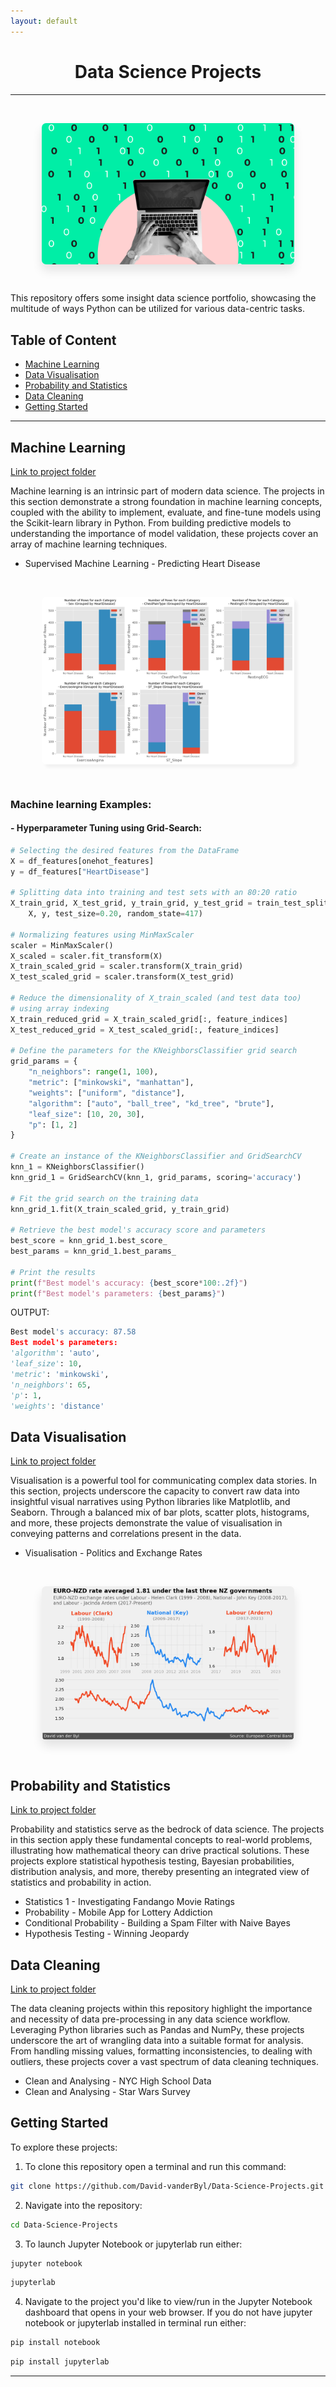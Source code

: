 ```yaml
---
layout: default
---
```




<h1 style="text-align: center;">Data Science Projects</h1>

---

<p>&nbsp;</p>

<div style="display: flex; justify-content: center;">
  <img src="images/Data-Science.gif?raw=true" 
  alt="Description of image"
  style="max-width: 80%; box-shadow: 0px 10px 16px rgba(0, 0, 0, 0.1); border-radius:7px;">
</div>


<p>&nbsp;</p>

This repository offers some insight data science portfolio, showcasing the multitude of ways Python can be utilized for various data-centric tasks.

<h2>Table of Content</h2>

<ul>
  <li><a href="#machine-learning">Machine Learning</a></li>
  <li><a href="#data-visualisation">Data Visualisation</a></li>
  <li><a href="#probability-and-statistics">Probability and Statistics</a></li>
  <li><a href="#data-cleaning">Data Cleaning</a></li>
  <li><a href="#getting-started">Getting Started</a></li>
</ul>

---

<h2 id="machine-learning">Machine Learning</h2>

[Link to project folder](https://github.com/David-vanderByl/Data-Science-Projects/tree/main/Machine%20Learning)

Machine learning is an intrinsic part of modern data science. The projects in this section demonstrate a strong foundation in machine learning concepts, coupled with the ability to implement, evaluate, and fine-tune models using the Scikit-learn library in Python. From building predictive models to understanding the importance of model validation, these projects cover an array of machine learning techniques.

- Supervised Machine Learning - Predicting Heart Disease
<p>&nbsp;</p>

<div style="display: flex; justify-content: center;">
  <img src="images/heart_disease.png?raw=true" 
  alt="Description of image"
  style="max-width: 80%; box-shadow: 5px 5px 5px rgba(0, 0, 0, 0.05); border-radius:7px;">
</div>


<p>&nbsp;</p>

<h3> Machine learning Examples:</h3>

<h4>- Hyperparameter Tuning using Grid-Search:</h4>

```python
# Selecting the desired features from the DataFrame
X = df_features[onehot_features]
y = df_features["HeartDisease"]

# Splitting data into training and test sets with an 80:20 ratio
X_train_grid, X_test_grid, y_train_grid, y_test_grid = train_test_split(
    X, y, test_size=0.20, random_state=417)

# Normalizing features using MinMaxScaler
scaler = MinMaxScaler()
X_scaled = scaler.fit_transform(X)
X_train_scaled_grid = scaler.transform(X_train_grid)
X_test_scaled_grid = scaler.transform(X_test_grid)

# Reduce the dimensionality of X_train_scaled (and test data too)
# using array indexing
X_train_reduced_grid = X_train_scaled_grid[:, feature_indices]
X_test_reduced_grid = X_test_scaled_grid[:, feature_indices]

# Define the parameters for the KNeighborsClassifier grid search
grid_params = {
    "n_neighbors": range(1, 100),
    "metric": ["minkowski", "manhattan"],
    "weights": ["uniform", "distance"],
    "algorithm": ["auto", "ball_tree", "kd_tree", "brute"],
    "leaf_size": [10, 20, 30],
    "p": [1, 2]
}

# Create an instance of the KNeighborsClassifier and GridSearchCV
knn_1 = KNeighborsClassifier()
knn_grid_1 = GridSearchCV(knn_1, grid_params, scoring='accuracy')

# Fit the grid search on the training data
knn_grid_1.fit(X_train_scaled_grid, y_train_grid)

# Retrieve the best model's accuracy score and parameters
best_score = knn_grid_1.best_score_
best_params = knn_grid_1.best_params_

# Print the results
print(f"Best model's accuracy: {best_score*100:.2f}")
print(f"Best model's parameters: {best_params}")
```


OUTPUT: 


```python
Best model's accuracy: 87.58
Best model's parameters: 
'algorithm': 'auto', 
'leaf_size': 10, 
'metric': 'minkowski', 
'n_neighbors': 65, 
'p': 1, 
'weights': 'distance'
```

<h2 id="data-visualisation">Data Visualisation</h2>


[Link to project folder](https://github.com/David-vanderByl/Data-Science-Projects/tree/main/Data%20Visualisation)

Visualisation is a powerful tool for communicating complex data stories. In this section, projects underscore the capacity to convert raw data into insightful visual narratives using Python libraries like Matplotlib, and Seaborn. Through a balanced mix of bar plots, scatter plots, histograms, and more, these projects demonstrate the value of visualisation in conveying patterns and correlations present in the data.

- Visualisation - Politics and Exchange Rates

<p>&nbsp;</p>


<div style="display: flex; justify-content: center;">
  <img src="images/data_vis_1.png?raw=true" 
  alt="Description of image"
  style="max-width: 80%; box-shadow: 0px 10px 16px rgba(0, 0, 0, 0.1); border-radius:7px;">
</div>

<p>&nbsp;</p>

<h2 id="probability-and-statistics">Probability and Statistics</h2>

[Link to project folder](https://github.com/David-vanderByl/Data-Science-Projects/tree/main/Probability%20and%20Statistics)

Probability and statistics serve as the bedrock of data science. The projects in this section apply these fundamental concepts to real-world problems, illustrating how mathematical theory can drive practical solutions. These projects explore statistical hypothesis testing, Bayesian probabilities, distribution analysis, and more, thereby presenting an integrated view of statistics and probability in action.

- Statistics 1 - Investigating Fandango Movie Ratings
- Probability - Mobile App for Lottery Addiction
- Conditional Probability - Building a Spam Filter with Naive Bayes
- Hypothesis Testing - Winning Jeopardy

<h2 id="data-cleaning">Data Cleaning</h2>

[Link to project folder](https://github.com/David-vanderByl/Data-Science-Projects/tree/main/Data%20Cleaning)

The data cleaning projects within this repository highlight the importance and necessity of data pre-processing in any data science workflow. Leveraging Python libraries such as Pandas and NumPy, these projects underscore the art of wrangling data into a suitable format for analysis. From handling missing values, formatting inconsistencies, to dealing with outliers, these projects cover a vast spectrum of data cleaning techniques.

- Clean and Analysing - NYC High School Data
- Clean and Analysing - Star Wars Survey



<h2 id="getting-started">Getting Started</h2>

To explore these projects:

1. To clone this repository open a terminal and run this command:
```bash
git clone https://github.com/David-vanderByl/Data-Science-Projects.git
``` 
2. Navigate into the repository: 
```bash
cd Data-Science-Projects
```
3. To launch Jupyter Notebook or jupyterlab run either: 
```bash
jupyter notebook
``` 
```bash
jupyterlab
``` 
4. Navigate to the project you'd like to view/run in the Jupyter Notebook dashboard that opens in your web browser.
If you do not have jupyter notebook or jupyterlab installed in terminal run either:

```bash
pip install notebook
```
```bash
pip install jupyterlab
```

---



